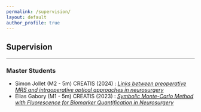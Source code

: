 ```yaml
---
permalink: /supervision/
layout: default
author_profile: true
---
```


## Supervision <a name="Supervision"></a>  
---
### Master Students
 - Simon Jollet (M2 - 5m) CREATIS (2024) : [_Links between preoperative MRS and intraoperative optical approaches in neurosurgery_](https://www.creatis.insa-lyon.fr/site/sites/default/files/Sujet_Master_WP2_IRMOpt_2024_en_1.pdf)
 - Elias Gabory (M1 - 5m) CREATIS (2023) : [_Symbolic Monte-Carlo Method with Fluorescence for Biomarker Quantification in Neurosurgery_](https://www.creatis.insa-lyon.fr/site/sites/default/files/MonteCarloSymboliqueFluorescenceResectionGliome_v2_en.pdf)
 